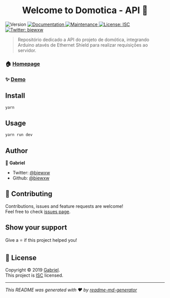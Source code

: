 <h1 align="center">Welcome to Domotica - API 👋</h1>
<p>
  <img alt="Version" src="https://img.shields.io/badge/version-1.0.0-blue.svg?cacheSeconds=2592000" />
  <a href="https://github.com/biewxw/domotics_api#readme" target="_blank">
    <img alt="Documentation" src="https://img.shields.io/badge/documentation-yes-brightgreen.svg" />
  </a>
  <a href="https://github.com/biewxw/domotics_api/graphs/commit-activity" target="_blank">
    <img alt="Maintenance" src="https://img.shields.io/badge/Maintained%3F-yes-green.svg" />
  </a>
  <a href="https://github.com/biewxw/domotics_api/blob/master/LICENSE" target="_blank">
    <img alt="License: ISC" src="https://img.shields.io/github/license/biewxw/Domotica - API" />
  </a>
  <a href="https://twitter.com/biewxw" target="_blank">
    <img alt="Twitter: biewxw" src="https://img.shields.io/twitter/follow/biewxw.svg?style=social" />
  </a>
</p>

> Repositório dedicado a API do projeto de domótica, integrando Arduino atavés de Ethernet Shield para realizar requisições ao servidor.

### 🏠 [Homepage](https://github.com/biewxw/domotics_api#readme)

### ✨ [Demo](https://api-domotics.herokuapp.com/)

## Install

```sh
yarn
```

## Usage

```sh
yarn run dev
```

## Author

👤 **Gabriel**

* Twitter: [@biewxw](https://twitter.com/biewxw)
* Github: [@biewxw](https://github.com/biewxw)

## 🤝 Contributing

Contributions, issues and feature requests are welcome!<br />Feel free to check [issues page](https://github.com/biewxw/domotics_api/issues).

## Show your support

Give a ⭐️ if this project helped you!

## 📝 License

Copyright © 2019 [Gabriel](https://github.com/biewxw).<br />
This project is [ISC](https://github.com/biewxw/domotics_api/blob/master/LICENSE) licensed.

***
_This README was generated with ❤️ by [readme-md-generator](https://github.com/kefranabg/readme-md-generator)_